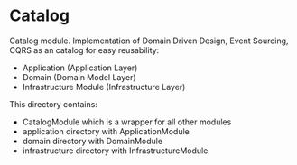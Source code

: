 # Catalog

Catalog module. Implementation of Domain Driven Design, Event Sourcing, CQRS as an catalog for easy reusability:

- Application (Application Layer)
- Domain (Domain Model Layer)
- Infrastructure Module (Infrastructure Layer)

This directory contains:

- CatalogModule which is a wrapper for all other modules
- application directory with ApplicationModule
- domain directory with DomainModule
- infrastructure directory with InfrastructureModule
